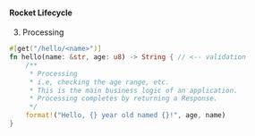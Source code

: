 #### Rocket Lifecycle

3. Processing

```rust
#[get("/hello/<name>")]
fn hello(name: &str, age: u8) -> String { // <-- validation
    /**
     * Processing
     * i.e, checking the age range, etc.
     * This is the main business logic of an application.
     * Processing completes by returning a Response.
     */
    format!("Hello, {} year old named {}!", age, name)
}
```


<aside class="notes">
</aside>
